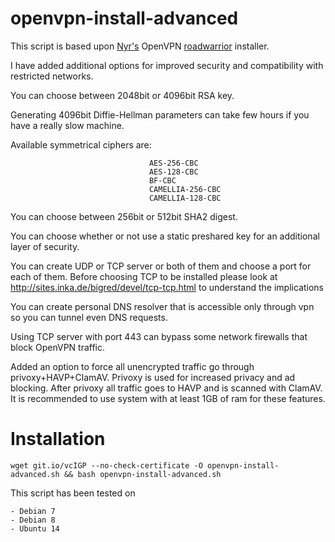 # openvpn-install-advanced
This script is based upon [Nyr's](https://github.com/Nyr/) OpenVPN [roadwarrior](http://en.wikipedia.org/wiki/Road_warrior_%28computing%29) installer.

I have added additional options for improved security and compatibility with restricted networks.

You can choose between 2048bit or 4096bit RSA key.

Generating 4096bit Diffie-Hellman parameters can take few hours if you have a really slow machine. 

Available symmetrical ciphers are: 

                                   AES-256-CBC
                                   AES-128-CBC
                                   BF-CBC
                                   CAMELLIA-256-CBC
                                   CAMELLIA-128-CBC
You can choose between 256bit or 512bit SHA2 digest.

You can choose whether or not use a static preshared key for an additional layer of security.

You can create UDP or TCP server or both of them and choose a port for each of them.
Before choosing TCP to be installed please look at http://sites.inka.de/bigred/devel/tcp-tcp.html to understand the implications

You can create personal DNS resolver that is accessible only through vpn so you can tunnel even DNS requests.

Using TCP server with port 443 can bypass some network firewalls that block OpenVPN traffic.

Added an option to force all unencrypted traffic go through privoxy+HAVP+ClamAV.
Privoxy is used for increased privacy and ad blocking. After privoxy all traffic goes to
HAVP and is scanned with ClamAV. It is recommended to use system with at least 1GB of ram for these features.

# Installation
`wget git.io/vcIGP --no-check-certificate -O openvpn-install-advanced.sh && bash openvpn-install-advanced.sh`

This script has been tested on 

    - Debian 7
    - Debian 8
    - Ubuntu 14
